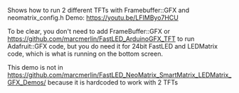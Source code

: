 Shows how to run 2 different TFTs with Framebuffer::GFX and neomatrix_config.h
Demo: https://youtu.be/LFIMByo7HCU

To be clear, you don't need to add FrameBuffer::GFX or https://github.com/marcmerlin/FastLED_ArduinoGFX_TFT
to run Adafruit::GFX code, but you do need it for 24bit FastLED and LEDMatrix code, which is what is running
on the bottom screen.

This demo is not in https://github.com/marcmerlin/FastLED_NeoMatrix_SmartMatrix_LEDMatrix_GFX_Demos/ because
it is hardcoded to work with 2 TFTs

